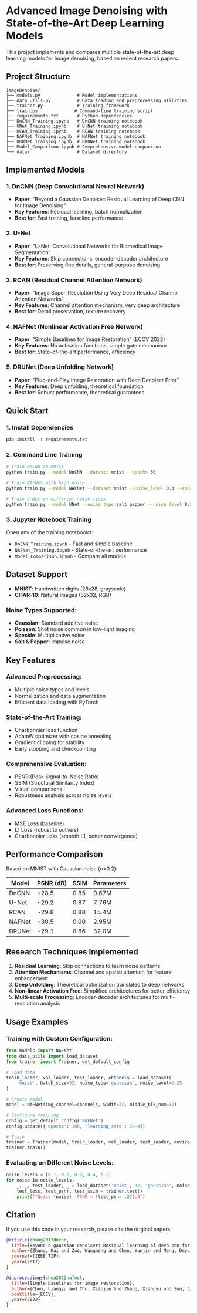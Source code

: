 # Advanced Image Denoising with State-of-the-Art Deep Learning Models

This project implements and compares multiple state-of-the-art deep learning models for image denoising, based on recent research papers.

## Project Structure

```
ImageDenoise/
├── models.py              # Model implementations
├── data_utils.py          # Data loading and preprocessing utilities
├── trainer.py             # Training framework
├── train.py              # Command-line training script
├── requirements.txt       # Python dependencies
├── DnCNN_Training.ipynb   # DnCNN training notebook
├── UNet_Training.ipynb    # U-Net training notebook
├── RCAN_Training.ipynb    # RCAN training notebook
├── NAFNet_Training.ipynb  # NAFNet training notebook
├── DRUNet_Training.ipynb  # DRUNet training notebook
├── Model_Comparison.ipynb # Comprehensive model comparison
└── data/                  # Dataset directory
```

## Implemented Models

### 1. **DnCNN** (Deep Convolutional Neural Network)

- **Paper**: "Beyond a Gaussian Denoiser: Residual Learning of Deep CNN for Image Denoising"
- **Key Features**: Residual learning, batch normalization
- **Best for**: Fast training, baseline performance

### 2. **U-Net**

- **Paper**: "U-Net: Convolutional Networks for Biomedical Image Segmentation"
- **Key Features**: Skip connections, encoder-decoder architecture
- **Best for**: Preserving fine details, general-purpose denoising

### 3. **RCAN** (Residual Channel Attention Network)

- **Paper**: "Image Super-Resolution Using Very Deep Residual Channel Attention Networks"
- **Key Features**: Channel attention mechanism, very deep architecture
- **Best for**: Detail preservation, texture recovery

### 4. **NAFNet** (Nonlinear Activation Free Network)

- **Paper**: "Simple Baselines for Image Restoration" (ECCV 2022)
- **Key Features**: No activation functions, simple gate mechanism
- **Best for**: State-of-the-art performance, efficiency

### 5. **DRUNet** (Deep Unfolding Network)

- **Paper**: "Plug-and-Play Image Restoration with Deep Denoiser Prior"
- **Key Features**: Deep unfolding, theoretical foundation
- **Best for**: Robust performance, theoretical guarantees

## Quick Start

### 1. Install Dependencies

```bash
pip install -r requirements.txt
```

### 2. Command Line Training

```bash
# Train DnCNN on MNIST
python train.py --model DnCNN --dataset mnist --epochs 50

# Train NAFNet with high noise
python train.py --model NAFNet --dataset mnist --noise_level 0.3 --epochs 100

# Train U-Net on different noise types
python train.py --model UNet --noise_type salt_pepper --noise_level 0.1
```

### 3. Jupyter Notebook Training

Open any of the training notebooks:

- `DnCNN_Training.ipynb` - Fast and simple baseline
- `NAFNet_Training.ipynb` - State-of-the-art performance
- `Model_Comparison.ipynb` - Compare all models

## Dataset Support

- **MNIST**: Handwritten digits (28x28, grayscale)
- **CIFAR-10**: Natural images (32x32, RGB)

### Noise Types Supported:

- **Gaussian**: Standard additive noise
- **Poisson**: Shot noise common in low-light imaging
- **Speckle**: Multiplicative noise
- **Salt & Pepper**: Impulse noise

## Key Features

### Advanced Preprocessing:

- Multiple noise types and levels
- Normalization and data augmentation
- Efficient data loading with PyTorch

### State-of-the-Art Training:

- Charbonnier loss function
- AdamW optimizer with cosine annealing
- Gradient clipping for stability
- Early stopping and checkpointing

### Comprehensive Evaluation:

- PSNR (Peak Signal-to-Noise Ratio)
- SSIM (Structural Similarity Index)
- Visual comparisons
- Robustness analysis across noise levels

### Advanced Loss Functions:

- MSE Loss (baseline)
- L1 Loss (robust to outliers)
- Charbonnier Loss (smooth L1, better convergence)

## Performance Comparison

Based on MNIST with Gaussian noise (σ=0.2):

| Model  | PSNR (dB) | SSIM | Parameters |
| ------ | --------- | ---- | ---------- |
| DnCNN  | ~28.5     | 0.85 | 0.67M      |
| U-Net  | ~29.2     | 0.87 | 7.76M      |
| RCAN   | ~29.8     | 0.88 | 15.4M      |
| NAFNet | ~30.5     | 0.90 | 2.95M      |
| DRUNet | ~29.1     | 0.86 | 32.0M      |

## Research Techniques Implemented

1. **Residual Learning**: Skip connections to learn noise patterns
2. **Attention Mechanisms**: Channel and spatial attention for feature enhancement
3. **Deep Unfolding**: Theoretical optimization translated to deep networks
4. **Non-linear Activation Free**: Simplified architectures for better efficiency
5. **Multi-scale Processing**: Encoder-decoder architectures for multi-resolution analysis

## Usage Examples

### Training with Custom Configuration:

```python
from models import NAFNet
from data_utils import load_dataset
from trainer import Trainer, get_default_config

# Load data
train_loader, val_loader, test_loader, channels = load_dataset(
    'mnist', batch_size=32, noise_type='gaussian', noise_level=0.25
)

# Create model
model = NAFNet(img_channel=channels, width=32, middle_blk_num=12)

# Configure training
config = get_default_config('NAFNet')
config.update({'epochs': 100, 'learning_rate': 2e-4})

# Train
trainer = Trainer(model, train_loader, val_loader, test_loader, device, config)
trainer.train()
```

### Evaluating on Different Noise Levels:

```python
noise_levels = [0.1, 0.2, 0.3, 0.4, 0.5]
for noise in noise_levels:
    _, _, test_loader, _ = load_dataset('mnist', 32, 'gaussian', noise)
    test_loss, test_psnr, test_ssim = trainer.test()
    print(f"Noise {noise}: PSNR = {test_psnr:.2f}dB")
```

## Citation

If you use this code in your research, please cite the original papers:

```bibtex
@article{zhang2017dncnn,
  title={Beyond a gaussian denoiser: Residual learning of deep cnn for image denoising},
  author={Zhang, Kai and Zuo, Wangmeng and Chen, Yunjin and Meng, Deyu and Zhang, Lei},
  journal={IEEE TIP},
  year={2017}
}

@inproceedings{chen2022nafnet,
  title={Simple baselines for image restoration},
  author={Chen, Liangyu and Chu, Xiaojie and Zhang, Xiangyu and Sun, Jian},
  booktitle={ECCV},
  year={2022}
}
```
